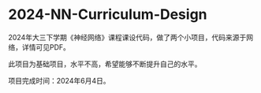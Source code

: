 # 2024-NN-Curriculum-Design
2024年大三下学期《神经网络》课程课设代码，做了两个小项目，代码来源于网络，详情可见PDF。

此项目为基础项目，水平不高，希望能够不断提升自己的水平。

项目完成时间：2024年6月4日。
